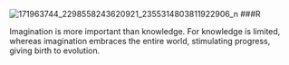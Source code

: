 ![171963744_2298558243620921_2355314803811922906_n](https://user-images.githubusercontent.com/58392246/114887228-73020e00-9e32-11eb-926b-0187d8ed8ed7.jpg)
###R

Imagination is more important than knowledge.
For knowledge is limited, whereas imagination embraces the entire world,
stimulating progress, giving birth to evolution.
